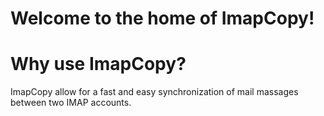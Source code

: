 # Welcome to the home of ImapCopy!

# Why use ImapCopy?

ImapCopy allow for a fast and easy synchronization of mail massages between two IMAP accounts.


